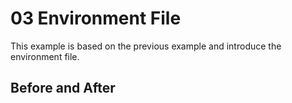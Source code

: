 # 03 Environment File

This example is based on the previous example and introduce the environment file.



## Before and After


